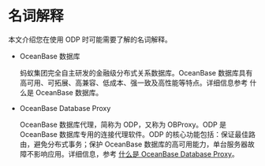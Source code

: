 名词解释 
=========================

本文介绍您在使用 ODP 时可能需要了解的名词解释。

* OceanBase 数据库

  蚂蚁集团完全自主研发的金融级分布式关系数据库。OceanBase 数据库具有高可用、可拓展、高兼容、低成本、强一致及高性能等特点。详细信息参考 什么是 OceanBase 数据库。
  

* OceanBase Database Proxy

  OceanBase 数据库代理，简称为 ODP，又称为 OBProxy。ODP 是 OceanBase 数据库专用的连接代理软件。ODP 的核心功能包括：保证最佳路由，避免分布式事务；保护 OceanBase 数据库的高可用能力，单台服务器故障不影响应用。详细信息，参考 [什么是 OceanBase Database Proxy](/zh-CN/1.about-odp/1.what-is-oceanbase-database-proxy.md)。
  



